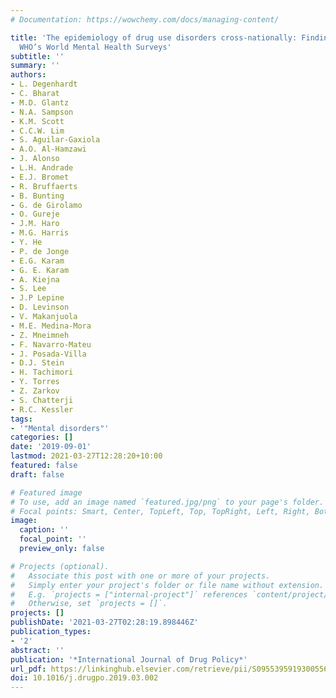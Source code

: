 ```yaml
---
# Documentation: https://wowchemy.com/docs/managing-content/

title: 'The epidemiology of drug use disorders cross-nationally: Findings from the
  WHO’s World Mental Health Surveys'
subtitle: ''
summary: ''
authors:
- L. Degenhardt
- C. Bharat
- M.D. Glantz
- N.A. Sampson
- K.M. Scott
- C.C.W. Lim
- S. Aguilar-Gaxiola
- A.O. Al-Hamzawi
- J. Alonso
- L.H. Andrade
- E.J. Bromet
- R. Bruffaerts
- B. Bunting
- G. de Girolamo
- O. Gureje
- J.M. Haro
- M.G. Harris
- Y. He
- P. de Jonge
- E.G. Karam
- G. E. Karam
- A. Kiejna
- S. Lee
- J.P Lepine
- D. Levinson
- V. Makanjuola
- M.E. Medina-Mora
- Z. Mneimneh
- F. Navarro-Mateu
- J. Posada-Villa
- D.J. Stein
- H. Tachimori
- Y. Torres
- Z. Zarkov
- S. Chatterji
- R.C. Kessler
tags: 
- '"Mental disorders"'
categories: []
date: '2019-09-01'
lastmod: 2021-03-27T12:28:20+10:00
featured: false
draft: false

# Featured image
# To use, add an image named `featured.jpg/png` to your page's folder.
# Focal points: Smart, Center, TopLeft, Top, TopRight, Left, Right, BottomLeft, Bottom, BottomRight.
image:
  caption: ''
  focal_point: ''
  preview_only: false

# Projects (optional).
#   Associate this post with one or more of your projects.
#   Simply enter your project's folder or file name without extension.
#   E.g. `projects = ["internal-project"]` references `content/project/deep-learning/index.md`.
#   Otherwise, set `projects = []`.
projects: []
publishDate: '2021-03-27T02:28:19.898446Z'
publication_types:
- '2'
abstract: ''
publication: '*International Journal of Drug Policy*'
url_pdf: https://linkinghub.elsevier.com/retrieve/pii/S0955395919300556
doi: 10.1016/j.drugpo.2019.03.002
---
```

